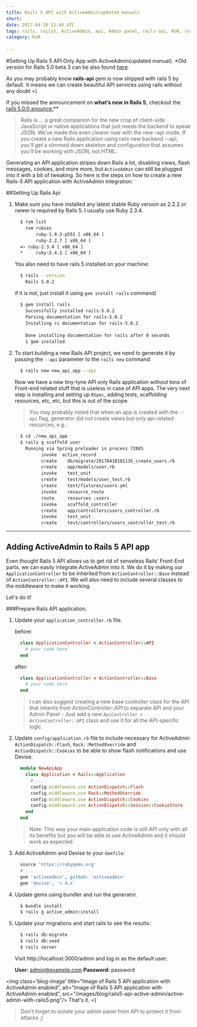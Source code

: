 ```yaml
---
title: Rails 5 API with ActiveAdmin(updated manual)
short:
date: 2017-04-10 12:44 UTC
tags: rails, rails5, ActiveAdmin, api, Admin panel, rails-api, RoR, ror
category: RoR

---
```


#Setting Up Rails 5 API Only App with ActiveAdmin(updated manual).
*Old version for Rails 5.0 beta 3 can be also found [here](/blog/ror/rails-5-api-with-activeadmin-integration.html).

As you may probably know **rails-api** gem is now shipped with rails 5 by default. It means we can create beautiful API services using rails without any doubt =)

If you missed the announcement on **what’s new in Rails 5**, checkout the [rails 5.0.0 anounce:](http://weblog.rubyonrails.org/2016/6/30/Rails-5-0-final/)**
>Rails is ... a great companion for the new crop of client-side JavaScript or native applications that just needs the backend to speak JSON. We’ve made this even clearer now with the new –api mode. If you create a new Rails application using rails new backend --api, you’ll get a slimmed down skeleton and configuration that assumes you’ll be working with JSON, not HTML.

Generating an API application stripes down Rails a lot, disabling views, flash messages, cookies, and more more, but `ActiveAdmin` can still be plugged into it with a bit of tweaking. So here is the steps on how to create a new Rails-5 API application with ActiveAdmin integration:

##Setting Up Rails Api

1. Make sure you have installed any latest stable Ruby version as 2.2.2 or newer is required by Rails 5. I usually use Ruby 2.3.4.

    ```bash
      $ rvm list
        rvm rubies
            ruby-1.9.3-p551 [ x86_64 ]
            ruby-2.2.7 [ x86_64 ]
      => ruby-2.3.4 [ x86_64 ]
      *     ruby-2.4.1 [ x86_64 ]

    ```

    You also need to have rails 5 installed on your machine:

    ```bash
      $ rails --version
        Rails 5.0.2
    ```

    if it is not, just install it using `gem install rails` command)

    ```bash
      $ gem install rails
        Successfully installed rails-5.0.2
        Parsing documentation for rails-5.0.2
        Installing ri documentation for rails-5.0.2

        Done installing documentation for rails after 0 seconds
        1 gem installed
    ```

2. To start building a new Rails API project, we need to generate it by passing the `--api` parameter to the `rails new` command:

    ```bash
      $ rails new new_api_app --api
    ```
    Now we have a new tiny-tyne API only Rails application without tons of Front-end related stuff that is useless in case of API apps. The very next step is installing and setting up `RSpec`, adding tests, scaffolding resources, etc, etc, but this is out of the scope.
    > You may probably noted that when an app is created with the `--api` flag, generator did not create views but only api-related resources, e.g.:

    ```bash
      $ cd ./new_api_app
      $ rails g scaffold user
        Running via Spring preloader in process 72885
              invoke  active_record
              create    db/migrate/20170410101135_create_users.rb
              create    app/models/user.rb
              invoke    test_unit
              create    test/models/user_test.rb
              create    test/fixtures/users.yml
              invoke    resource_route
              route     resources :users
              invoke    scaffold_controller
              create    app/controllers/users_controller.rb
              invoke    test_unit
              create    test/controllers/users_controller_test.rb
    ```

---
## Adding ActiveAdmin to Rails 5 API app

Even thought Rails 5 API allows us to get rid of senseless Rails' Front-End parts, we can easily integrate ActiveAdmin into it. We do it by making our `ApplicationController` to be inherited from `ActionController::Base` instead of `ActionController::API`. We will also need to include several classes to the middleware to make it working.

Let's do it!

###Prepare Rails API application.
1. Update your `application_controller.rb` file.

    before:

    ```ruby
      class ApplicationController < ActionController::API
        # your code here
      end
    ```

    after:

    ```ruby
      class ApplicationController < ActionController::Base
        # your code here
      end
    ```

    > I can also suggest creating a new base controller class for the API that inherits from ActionController::API to separate API and your Admin Panel - Just add a new `ApiController < ActionController::API` class and use it for all the API-specific logic.

2. Update `config/application.rb` file to include necessary for ActiveAdmin `ActionDispatch::Flash`, `Rack::MethodOverride` and `ActionDispatch::Cookies` to be able to show flash notifications and use Devise.

    ```ruby
      module NewApiApp
        class Application < Rails::Application
          # ...
          config.middleware.use ActionDispatch::Flash
          config.middleware.use Rack::MethodOverride
          config.middleware.use ActionDispatch::Cookies
          config.middleware.use ActionDispatch::Session::CookieStore
        end
      end
    ```

    > Note: This way your main application code is still API only with all its benefits but you will be able to use ActiveAdmin and it should work as expected.

3. Add ActiveAdmin and Devise to your `Gemfile`:

    ```ruby
      source 'https://rubygems.org'
      # ...
      gem 'activeadmin', github: 'activeadmin'
      gem 'devise', '> 4.x'
    ```

4. Update gems using bundler and run the generator.

    ```bash
      $ bundle install
      $ rails g active_admin:install
    ```

5. Update your migrations and start rails to see the results:

    ```bash
      $ rails db:migrate
      $ rails db:seed
      $ rails server
    ```

    Visit http://localhost:3000/admin and log in as the default user:

    **User:** admin@example.com
    **Password:** password

  <img class='blog-image' title="Image of Rails 5 API application with ActiveAdmin enabled", alt="Image of Rails 5 API application with ActiveAdmin enabled", src="/images/blog/rails5-api-active-admin/active-admin-with-rails5.png"/>
That's it. =)
> Don't forget to isolate your admin panel from API to protect it from attacks ;)
